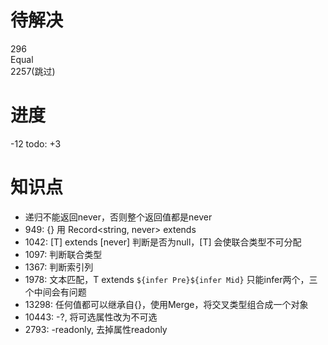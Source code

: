 # 待解决  
296  
Equal  
2257(跳过)

# 进度
-12
todo: +3

# 知识点
* 递归不能返回never，否则整个返回值都是never
* 949: {} 用 Record<string, never> extends
* 1042: [T] extends [never] 判断是否为null，[T] 会使联合类型不可分配
* 1097: 判断联合类型
* 1367: 判断索引列
* 1978: 文本匹配，T extends `${infer Pre}${infer Mid}` 只能infer两个，三个中间会有问题
* 13298: 任何值都可以继承自{}，使用Merge，将交叉类型组合成一个对象
* 10443: -?, 将可选属性改为不可选
* 2793: -readonly, 去掉属性readonly